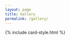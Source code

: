 ```yaml
---
layout: page
title: Gallery
permalink: /gallery/
---
```


<div id="gallery-container"></div>

<div class="pagination-controls"></div>

<link rel="stylesheet" href="https://unpkg.com/swiper/swiper-bundle.min.css" />

<script src="https://unpkg.com/swiper/swiper-bundle.min.js"></script>

<script>
const galleryData = {{ site.data.gallery | jsonify }};

const perPage = 9;
const range = 2;

const urlParams = new URLSearchParams(window.location.search);
let currentPage = parseInt(urlParams.get('page')) || 1;

function updateURL() {
  const url = new URL(window.location);
  url.searchParams.set('page', currentPage);
  window.history.pushState({}, '', url);
}

function prevPage() {
  if (currentPage > 1) {
    currentPage--;
    updateURL();
    renderGallery();
  }
}

function nextPage() {
  if (currentPage < Math.ceil(galleryData.length / perPage)) {
    currentPage++;
    updateURL();
    renderGallery();
  }
}

function renderGallery() {
  const totalPages = Math.max(1, Math.ceil(galleryData.length / perPage));

  const start = (currentPage - 1) * perPage;
  const end = start + perPage;
  const pageItems = galleryData.slice(start, end);

  const gallery = document.getElementById('gallery-container');
  gallery.innerHTML = '';

  pageItems.forEach((item, index) => {
    const card = document.createElement('div');
    card.className = 'card';

    card.addEventListener('click', () => {
      window.location.href = `/gallery/${item.slug}/`;
    });

    const swiperId = `swiper-${start + index}`;
    let slides = '';

    if (item.images) {
      slides += item.images.map(img => `<div class="swiper-slide"><img src="${img}" /></div>`).join('');
    }

    card.innerHTML = `
      <div class="swiper ${swiperId}">
        <div class="swiper-wrapper">
          ${slides}
        </div>
        <div class="swiper-button-next" onclick="event.stopPropagation()"></div>
        <div class="swiper-button-prev" onclick="event.stopPropagation()"></div>
        <div class="card-date">${
          item.start_date && item.end_date
            ? `${item.start_date} ~ ${item.end_date}`
            : (item.date || '')
        }</div>
      </div>
      <div class="card-content">
        <h3>${item.title}</h3>
      </div>
    `;

    gallery.appendChild(card);

    new Swiper(`.${swiperId}`, {
      loop: true,
      autoplay: { delay: 2000 },
      navigation: {
        nextEl: `.${swiperId} .swiper-button-next`,
        prevEl: `.${swiperId} .swiper-button-prev`,
      },
    });
  });

  const pagination = document.querySelector('.pagination-controls');
  pagination.innerHTML = '';

  const prevBtn = document.createElement('button');
  prevBtn.innerText = 'Prev';
  prevBtn.disabled = currentPage === 1;
  prevBtn.onclick = prevPage;
  pagination.appendChild(prevBtn);

  for (let i = 1; i <= totalPages; i++) {
    if (
      i === 1 ||
      i === totalPages ||
      (i >= currentPage - range && i <= currentPage + range)
    ) {
      const pageBtn = document.createElement('button');
      pageBtn.innerText = i;
      if (i === currentPage) {
        pageBtn.classList.add('active');
        pageBtn.disabled = true;
      }
      pageBtn.onclick = () => {
        currentPage = i;
        updateURL();
        renderGallery();
      };
      pagination.appendChild(pageBtn);
    } else if (
      i === currentPage - range - 1 ||
      i === currentPage + range + 1
    ) {
      const dots = document.createElement('span');
      dots.innerText = '...';
      dots.className = 'dots';
      pagination.appendChild(dots);
    }
  }

  const nextBtn = document.createElement('button');
  nextBtn.innerText = 'Next';
  nextBtn.disabled = currentPage === totalPages;
  nextBtn.onclick = nextPage;
  pagination.appendChild(nextBtn);
}

renderGallery();
</script>

{% include card-style.html %}